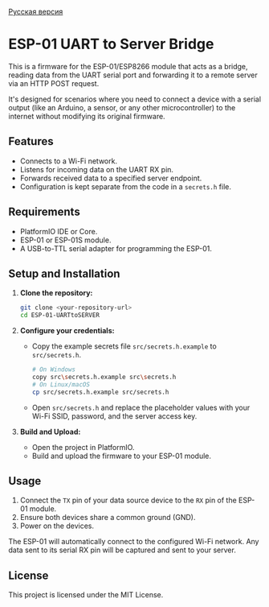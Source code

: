 [Русская версия](README.ru.md)

# ESP-01 UART to Server Bridge

This is a firmware for the ESP-01/ESP8266 module that acts as a bridge, reading data from the UART serial port and forwarding it to a remote server via an HTTP POST request.

It's designed for scenarios where you need to connect a device with a serial output (like an Arduino, a sensor, or any other microcontroller) to the internet without modifying its original firmware.

## Features

- Connects to a Wi-Fi network.
- Listens for incoming data on the UART RX pin.
- Forwards received data to a specified server endpoint.
- Configuration is kept separate from the code in a `secrets.h` file.

## Requirements

- PlatformIO IDE or Core.
- ESP-01 or ESP-01S module.
- A USB-to-TTL serial adapter for programming the ESP-01.

## Setup and Installation

1.  **Clone the repository:**
    ```bash
    git clone <your-repository-url>
    cd ESP-01-UARTtoSERVER
    ```

2.  **Configure your credentials:**
    -   Copy the example secrets file `src/secrets.h.example` to `src/secrets.h`.
        ```bash
        # On Windows
        copy src\secrets.h.example src\secrets.h
        # On Linux/macOS
        cp src/secrets.h.example src/secrets.h
        ```
    -   Open `src/secrets.h` and replace the placeholder values with your Wi-Fi SSID, password, and the server access key.

3.  **Build and Upload:**
    -   Open the project in PlatformIO.
    -   Build and upload the firmware to your ESP-01 module.

## Usage

1.  Connect the `TX` pin of your data source device to the `RX` pin of the ESP-01 module.
2.  Ensure both devices share a common ground (GND).
3.  Power on the devices.

The ESP-01 will automatically connect to the configured Wi-Fi network. Any data sent to its serial RX pin will be captured and sent to your server.

## License

This project is licensed under the MIT License.